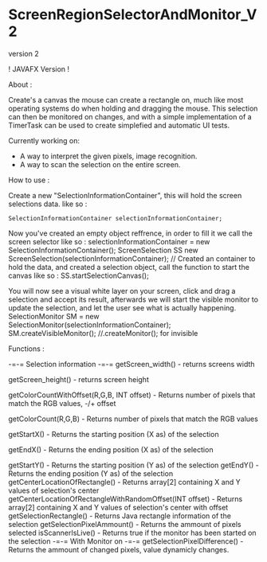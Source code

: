 # ScreenRegionSelectorAndMonitor_V2
version 2

! JAVAFX Version !

About : 

Create's a canvas the mouse can create a rectangle on, much like most operating systems do when holding and dragging the mouse.
This selection can then be monitored on changes, and with a simple implementation of a TimerTask can be used to create simplefied and automatic UI tests.

Currently working on:
- A way to interpret the given pixels, image recognition. 
- A way to scan the selection on the entire screen.

How to use :

Create a new "SelectionInformationContainer", this will hold the screen selections data. like so :

    SelectionInformationContainer selectionInformationContainer;
    
Now you've created an empty object reffrence, in order to fill it we call the screen selector like so :
    selectionInformationContainer = new SelectionInformationContainer();
    ScreenSelection SS new ScreenSelection(selectionInformationContainer);
    // Created an container to hold the data, and created a selection object, call the function to start the canvas like so :
    SS.startSelectionCanvas();

You will now see a visual white layer on your screen, click and drag a selection and accept its result, afterwards we will start the
visible monitor to update the selection, and let the user see what is actually happening. 
        SelectionMonitor SM = new SelectionMonitor(selectionInformationContainer);
        SM.createVisibleMonitor();
        //.createMonitor(); for invisible


Functions :

-=-= Selection information -=-=
getScreen_width()                                          - returns screens width 

getScreen_height()                                         - returns screen height

getColorCountWithOffset(R,G,B, INT offset)                 - Returns number of pixels that match the RGB values, -/+ offset

getColorCount(R,G,B)                                       - Returns number of pixels that match the RGB values

getStartX()                                                - Returns the starting position (X as) of the selection

getEndX()                                                  - Returns the ending position (X as) of the selection

getStartY()                                                - Returns the starting position (Y as) of the selection
getEndY()                                                  - Returns the ending position (Y as) of the selection
getCenterLocationOfRectangle()                             - Returns array[2] containing X and Y values of selection's center
getCenterLocationOfRectangleWithRandomOffset(INT offset)   - Returns array[2] containing X and Y values of selection's center with offset
getSelectionRectangle()                                    - Returns Java rectangle information of the selection
getSelectionPixelAmmount()                                 - Returns the ammount of pixels selected
isScannerIsLive()                                          - Returns true if the monitor has been started on the selection
-=-= With Monitor on -=-=
getSelectionPixelDifference()                              - Returns the ammount of changed pixels, value dynamicly changes.
